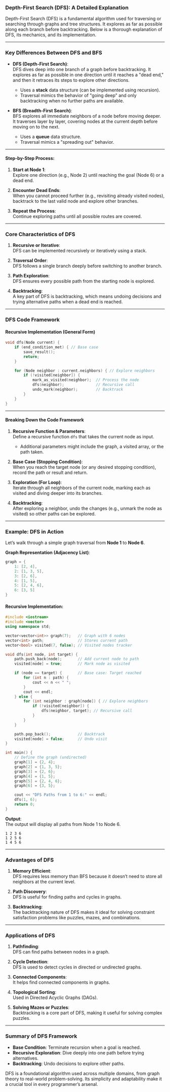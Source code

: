 ### Depth-First Search (DFS): A Detailed Explanation  

Depth-First Search (DFS) is a fundamental algorithm used for traversing or searching through graphs and tree structures. It explores as far as possible along each branch before backtracking. Below is a thorough explanation of DFS, its mechanics, and its implementation.

---

### Key Differences Between DFS and BFS  

- **DFS (Depth-First Search)**:  
  DFS dives deep into one branch of a graph before backtracking. It explores as far as possible in one direction until it reaches a "dead end," and then it retraces its steps to explore other directions.  
  - Uses a **stack** data structure (can be implemented using recursion).
  - Traversal mimics the behavior of "going deep" and only backtracking when no further paths are available.

- **BFS (Breadth-First Search)**:  
  BFS explores all immediate neighbors of a node before moving deeper. It traverses layer by layer, covering nodes at the current depth before moving on to the next.  
  - Uses a **queue** data structure.
  - Traversal mimics a "spreading out" behavior.

---

#### Step-by-Step Process:  

1. **Start at Node 1**:  
   Explore one direction (e.g., Node 2) until reaching the goal (Node 6) or a dead end.  

2. **Encounter Dead Ends**:  
   When you cannot proceed further (e.g., revisiting already visited nodes), backtrack to the last valid node and explore other branches.  

3. **Repeat the Process**:  
   Continue exploring paths until all possible routes are covered.  

---

### Core Characteristics of DFS  

1. **Recursive or Iterative**:  
   DFS can be implemented recursively or iteratively using a stack.  
   
2. **Traversal Order**:  
   DFS follows a single branch deeply before switching to another branch.  

3. **Path Exploration**:  
   DFS ensures every possible path from the starting node is explored.  

4. **Backtracking**:  
   A key part of DFS is backtracking, which means undoing decisions and trying alternative paths when a dead end is reached.  

---

### DFS Code Framework  

#### Recursive Implementation (General Form)  

```cpp
void dfs(Node current) {
    if (end_condition_met) { // Base case
        save_result();
        return;
    }

    for (Node neighbor : current.neighbors) { // Explore neighbors
        if (!visited[neighbor]) {  
            mark_as_visited(neighbor);  // Process the node
            dfs(neighbor);              // Recursive call
            undo_mark(neighbor);        // Backtrack
        }
    }
}
```

---

#### Breaking Down the Code Framework  

1. **Recursive Function & Parameters**:  
   Define a recursive function `dfs` that takes the current node as input.  
   - Additional parameters might include the graph, a visited array, or the path taken.

2. **Base Case (Stopping Condition)**:  
   When you reach the target node (or any desired stopping condition), record the path or result and return.

3. **Exploration (For Loop)**:  
   Iterate through all neighbors of the current node, marking each as visited and diving deeper into its branches.  

4. **Backtracking**:  
   After exploring a neighbor, undo the changes (e.g., unmark the node as visited) so other paths can be explored.

---

### Example: DFS in Action  

Let’s walk through a simple graph traversal from **Node 1** to **Node 6**.  

**Graph Representation (Adjacency List)**:

```cpp
graph = {
    1: [2, 4],
    2: [1, 3, 5],
    3: [2, 6],
    4: [1, 5],
    5: [2, 4, 6],
    6: [3, 5]
}
```

#### Recursive Implementation:  

```cpp
#include <iostream>
#include <vector>
using namespace std;

vector<vector<int>> graph(7);   // Graph with 6 nodes
vector<int> path;               // Stores current path
vector<bool> visited(7, false); // Visited nodes tracker

void dfs(int node, int target) {
    path.push_back(node);       // Add current node to path
    visited[node] = true;       // Mark node as visited

    if (node == target) {       // Base case: Target reached
        for (int n : path) {
            cout << n << " ";
        }
        cout << endl;
    } else {
        for (int neighbor : graph[node]) { // Explore neighbors
            if (!visited[neighbor]) {
                dfs(neighbor, target); // Recursive call
            }
        }
    }

    path.pop_back();            // Backtrack
    visited[node] = false;      // Undo visit
}

int main() {
    // Define the graph (undirected)
    graph[1] = {2, 4};
    graph[2] = {1, 3, 5};
    graph[3] = {2, 6};
    graph[4] = {1, 5};
    graph[5] = {2, 4, 6};
    graph[6] = {3, 5};

    cout << "DFS Paths from 1 to 6:" << endl;
    dfs(1, 6);
    return 0;
}
```

**Output**:  
The output will display all paths from Node 1 to Node 6.  

```
1 2 3 6
1 2 5 6
1 4 5 6
```

---

### Advantages of DFS  

1. **Memory Efficient**:  
   DFS requires less memory than BFS because it doesn’t need to store all neighbors at the current level.  

2. **Path Discovery**:  
   DFS is useful for finding paths and cycles in graphs.  

3. **Backtracking**:  
   The backtracking nature of DFS makes it ideal for solving constraint satisfaction problems like puzzles, mazes, and combinations.  

---

### Applications of DFS  

1. **Pathfinding**:  
   DFS can find paths between nodes in a graph.  

2. **Cycle Detection**:  
   DFS is used to detect cycles in directed or undirected graphs.  

3. **Connected Components**:  
   It helps find connected components in graphs.  

4. **Topological Sorting**:  
   Used in Directed Acyclic Graphs (DAGs).  

5. **Solving Mazes or Puzzles**:  
   Backtracking is a core part of DFS, making it useful for solving complex puzzles.  

---

### Summary of DFS Framework  

- **Base Condition**: Terminate recursion when a goal is reached.  
- **Recursive Exploration**: Dive deeply into one path before trying alternatives.  
- **Backtracking**: Undo decisions to explore other paths.  

DFS is a foundational algorithm used across multiple domains, from graph theory to real-world problem-solving. Its simplicity and adaptability make it a crucial tool in every programmer’s arsenal.